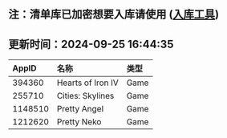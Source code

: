 ## 注：清单库已加密想要入库请使用 ([入库工具](https://github.com/BlankTMing/ManifestAutoUpdate/releases))

## 更新时间：2024-09-25 16:44:35
| AppID | 名称 | 类型  |
| :-------------------- | :----------------------------- | :----------- |
| 394360 | Hearts of Iron IV| Game |
| 255710 | Cities: Skylines| Game |
| 1148510 | Pretty Angel| Game |
| 1212620 | Pretty Neko| Game |
